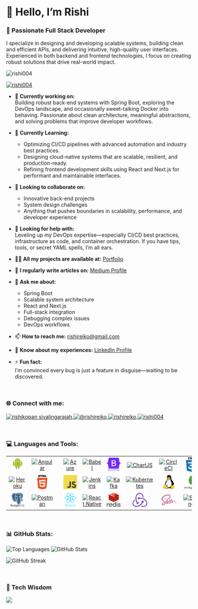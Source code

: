 # 👋 Hello, I’m Rishi

### 🚀 Passionate Full Stack Developer

I specialize in designing and developing scalable systems, building clean and efficient APIs, and delivering intuitive, high-quality user interfaces. Experienced in both backend and frontend technologies, I focus on creating robust solutions that drive real-world impact.

<p align="left">
  <img src="https://komarev.com/ghpvc/?username=rishi004&label=Profile%20views&color=0e75b6&style=flat" alt="rishi004" />
</p>

<p align="left">
  <a href="https://github.com/ryo-ma/github-profile-trophy">
    <img src="https://github-profile-trophy.vercel.app/?username=rishi004&theme=radical&no-bg=false&margin-w=4&row=1&column=7" alt="rishi004" />
  </a>
</p>


- 🔭 **Currently working on:**  
Building robust back-end systems with Spring Boot, exploring the DevOps landscape, and occasionally sweet-talking Docker into behaving. Passionate about clean architecture, meaningful abstractions, and solving problems that improve developer workflows.

- 🌱 **Currently Learning:**
  - Optimizing CI/CD pipelines with advanced automation and industry best practices.  
  - Designing cloud-native systems that are scalable, resilient, and production-ready.  
  - Refining frontend development skills using React and Next.js for performant and maintainable interfaces.

- 👯 **Looking to collaborate on:**  
  - Innovative back-end projects  
  - System design challenges  
  - Anything that pushes boundaries in scalability, performance, and developer experience

- 🤝 **Looking for help with:**  
Leveling up my DevOps expertise—especially CI/CD best practices, infrastructure as code, and container orchestration. If you have tips, tools, or secret YAML spells, I’m all ears.

- 👨‍💻 **All my projects are available at:**  [Portfolio](https://rishi-portfolio-xi.vercel.app/)

- 📝 **I regularly write articles on:**  [Medium Profile](https://medium.com/@rishireiko)

- 💬 **Ask me about:**  
  - Spring Boot  
  - Scalable system architecture  
  - React and Next.js  
  - Full-stack integration  
  - Debugging complex issues  
  - DevOps workflows  

- 📫 **How to reach me:**   rishireiko@gmail.com

- 📄 **Know about my experiences:**   [LinkedIn Profile](https://www.linkedin.com/in/rishikopan-sivalingarajah-338bb7216)

- ⚡ **Fun fact:**  
I’m convinced every bug is just a feature in disguise—waiting to be discovered.

</br>
<h3 align="left">
  🌐 Connect with me:
</h3>
<p align="left">
  <a href="https://linkedin.com/in/rishikopan sivalingarajah" target="blank">
    <img align="center" src="https://raw.githubusercontent.com/rahuldkjain/github-profile-readme-generator/master/src/images/icons/Social/linked-in-alt.svg" alt="rishikopan sivalingarajah" height="30" width="40" />
  </a>
  <a href="https://medium.com/@rishireiko" target="blank">
    <img align="center" src="https://raw.githubusercontent.com/rahuldkjain/github-profile-readme-generator/master/src/images/icons/Social/medium.svg" alt="@rishireiko" height="30" width="40" />
  </a>
  <a href="https://www.hackerrank.com/rishireiko" target="blank">
    <img align="center" src="https://raw.githubusercontent.com/rahuldkjain/github-profile-readme-generator/master/src/images/icons/Social/hackerrank.svg" alt="rishireiko" height="30" width="40" />
  </a>
  <a href="https://www.leetcode.com/rishi004" target="blank">
    <img align="center" src="https://raw.githubusercontent.com/rahuldkjain/github-profile-readme-generator/master/src/images/icons/Social/leet-code.svg" alt="rishi004" height="30" width="40" />
  </a>
</p>
</br>


<h3 align="left">💻 Languages and Tools:</h3>
<table>
  <tr>
    <td align="center"><a href="https://developer.android.com" target="_blank"><img src="https://raw.githubusercontent.com/devicons/devicon/master/icons/android/android-original-wordmark.svg" width="40" alt="Android"/></a></td>
    <td align="center"><a href="https://angular.io" target="_blank"><img src="https://angular.io/assets/images/logos/angular/angular.svg" width="40" alt="Angular"/></a></td>
    <td align="center"><a href="https://aws.amazon.com" target="_blank"><img src="https://raw.githubusercontent.com/devicons/devicon/master/icons/amazonwebservices/amazonwebservices-original-wordmark.svg" width="40" alt="AWS"/></a></td>
    <td align="center"><a href="https://azure.microsoft.com/en-in/" target="_blank"><img src="https://www.vectorlogo.zone/logos/microsoft_azure/microsoft_azure-icon.svg" width="40" alt="Azure"/></a></td>
    <td align="center"><a href="https://babeljs.io/" target="_blank"><img src="https://www.vectorlogo.zone/logos/babeljs/babeljs-icon.svg" width="40" alt="Babel"/></a></td>
    <td align="center"><a href="https://getbootstrap.com" target="_blank"><img src="https://raw.githubusercontent.com/devicons/devicon/master/icons/bootstrap/bootstrap-plain-wordmark.svg" width="40" alt="Bootstrap"/></a></td>
    <td align="center"><a href="https://www.chartjs.org" target="_blank"><img src="https://www.chartjs.org/media/logo-title.svg" width="40" alt="ChartJS"/></a></td>
    <td align="center"><a href="https://circleci.com" target="_blank"><img src="https://www.vectorlogo.zone/logos/circleci/circleci-icon.svg" width="40" alt="CircleCI"/></a></td>
    <td align="center"><a href="https://www.w3schools.com/css/" target="_blank"><img src="https://raw.githubusercontent.com/devicons/devicon/master/icons/css3/css3-original-wordmark.svg" width="40" alt="CSS3"/></a></td>
    <td align="center"><a href="https://www.docker.com/" target="_blank"><img src="https://raw.githubusercontent.com/devicons/devicon/master/icons/docker/docker-original-wordmark.svg" width="40" alt="Docker"/></a></td>
    <td align="center"><a href="https://expressjs.com" target="_blank"><img src="https://raw.githubusercontent.com/devicons/devicon/master/icons/express/express-original-wordmark.svg" width="40" alt="Express"/></a></td>
    <td align="center"><a href="https://www.figma.com/" target="_blank"><img src="https://www.vectorlogo.zone/logos/figma/figma-icon.svg" width="40" alt="Figma"/></a></td>
    <td align="center"><a href="https://firebase.google.com/" target="_blank"><img src="https://www.vectorlogo.zone/logos/firebase/firebase-icon.svg" width="40" alt="Firebase"/></a></td>
    <td align="center"><a href="https://git-scm.com/" target="_blank"><img src="https://www.vectorlogo.zone/logos/git-scm/git-scm-icon.svg" width="40" alt="Git"/></a></td>
  </tr>
  <tr>
    <td align="center"><a href="https://heroku.com" target="_blank"><img src="https://www.vectorlogo.zone/logos/heroku/heroku-icon.svg" width="40" alt="Heroku"/></a></td>
    <td align="center"><a href="https://www.w3.org/html/" target="_blank"><img src="https://raw.githubusercontent.com/devicons/devicon/master/icons/html5/html5-original-wordmark.svg" width="40" alt="HTML5"/></a></td>
    <td align="center"><a href="https://www.java.com" target="_blank"><img src="https://raw.githubusercontent.com/devicons/devicon/master/icons/java/java-original.svg" width="40" alt="Java"/></a></td>
    <td align="center"><a href="https://developer.mozilla.org/en-US/docs/Web/JavaScript" target="_blank"><img src="https://raw.githubusercontent.com/devicons/devicon/master/icons/javascript/javascript-original.svg" width="40" alt="JavaScript"/></a></td>
    <td align="center"><a href="https://www.jenkins.io" target="_blank"><img src="https://www.vectorlogo.zone/logos/jenkins/jenkins-icon.svg" width="40" alt="Jenkins"/></a></td>
    <td align="center"><a href="https://kafka.apache.org/" target="_blank"><img src="https://www.vectorlogo.zone/logos/apache_kafka/apache_kafka-icon.svg" width="40" alt="Kafka"/></a></td>
    <td align="center"><a href="https://kubernetes.io" target="_blank"><img src="https://www.vectorlogo.zone/logos/kubernetes/kubernetes-icon.svg" width="40" alt="Kubernetes"/></a></td>
    <td align="center"><a href="https://www.linux.org/" target="_blank"><img src="https://raw.githubusercontent.com/devicons/devicon/master/icons/linux/linux-original.svg" width="40" alt="Linux"/></a></td>
    <td align="center"><a href="https://www.mongodb.com/" target="_blank"><img src="https://raw.githubusercontent.com/devicons/devicon/master/icons/mongodb/mongodb-original-wordmark.svg" width="40" alt="MongoDB"/></a></td>
    <td align="center"><a href="https://www.mysql.com/" target="_blank"><img src="https://raw.githubusercontent.com/devicons/devicon/master/icons/mysql/mysql-original-wordmark.svg" width="40" alt="MySQL"/></a></td>
    <td align="center"><a href="https://nextjs.org/" target="_blank"><img src="https://cdn.worldvectorlogo.com/logos/nextjs-2.svg" width="40" alt="Next.js"/></a></td>
    <td align="center"><a href="https://www.nginx.com" target="_blank"><img src="https://raw.githubusercontent.com/devicons/devicon/master/icons/nginx/nginx-original.svg" width="40" alt="Nginx"/></a></td>
    <td align="center"><a href="https://nodejs.org" target="_blank"><img src="https://raw.githubusercontent.com/devicons/devicon/master/icons/nodejs/nodejs-original-wordmark.svg" width="40" alt="Node.js"/></a></td>
    <td align="center"><a href="https://www.oracle.com/" target="_blank"><img src="https://raw.githubusercontent.com/devicons/devicon/master/icons/oracle/oracle-original.svg" width="40" alt="Oracle"/></a></td>
  </tr>
  <td align="center"><a href="https://www.postgresql.org" target="_blank"><img src="https://raw.githubusercontent.com/devicons/devicon/master/icons/postgresql/postgresql-original-wordmark.svg" width="40" alt="PostgreSQL"/></a></td>
    <td align="center"><a href="https://postman.com" target="_blank"><img src="https://www.vectorlogo.zone/logos/getpostman/getpostman-icon.svg" width="40" alt="Postman"/></a></td>
    <td align="center"><a href="https://www.python.org" target="_blank"><img src="https://raw.githubusercontent.com/devicons/devicon/master/icons/python/python-original.svg" width="40" alt="Python"/></a></td>
    <td align="center"><a href="https://reactjs.org/" target="_blank"><img src="https://raw.githubusercontent.com/devicons/devicon/master/icons/react/react-original-wordmark.svg" width="40" alt="React"/></a></td>
    <td align="center"><a href="https://reactnative.dev/" target="_blank"><img src="https://reactnative.dev/img/header_logo.svg" width="40" alt="React Native"/></a></td>
    <td align="center"><a href="https://redis.io" target="_blank"><img src="https://raw.githubusercontent.com/devicons/devicon/master/icons/redis/redis-original-wordmark.svg" width="40" alt="Redis"/></a></td>
    <td align="center"><a href="https://redux.js.org" target="_blank"><img src="https://raw.githubusercontent.com/devicons/devicon/master/icons/redux/redux-original.svg" width="40" alt="Redux"/></a></td>
    <td align="center"><a href="https://sass-lang.com" target="_blank"><img src="https://raw.githubusercontent.com/devicons/devicon/master/icons/sass/sass-original.svg" width="40" alt="Sass"/></a></td>
    <td align="center"><a href="https://spring.io/" target="_blank"><img src="https://www.vectorlogo.zone/logos/springio/springio-icon.svg" width="40" alt="Spring"/></a></td>
    <td align="center"><a href="https://www.sqlite.org/" target="_blank"><img src="https://www.vectorlogo.zone/logos/sqlite/sqlite-icon.svg" width="40" alt="SQLite"/></a></td>
    <td align="center"><a href="https://tailwindcss.com/" target="_blank"><img src="https://www.vectorlogo.zone/logos/tailwindcss/tailwindcss-icon.svg" width="40" alt="Tailwind CSS"/></a></td>
    <td align="center"><a href="https://www.typescriptlang.org/" target="_blank"><img src="https://raw.githubusercontent.com/devicons/devicon/master/icons/typescript/typescript-original.svg" width="40" alt="TypeScript"/></a></td>
    <td align="center"><a href="https://webpack.js.org" target="_blank"><img src="https://raw.githubusercontent.com/devicons/devicon/master/icons/webpack/webpack-original-wordmark.svg" width="40" alt="Webpack"/></a></td>
    <td></td> <!-- leave empty if less than 14 -->
  </tr>
</table>
</br>


<h3 align="left">📊 GitHub Stats:</h3>
<p align="left">
  <img src="https://github-readme-stats.vercel.app/api/top-langs?username=rishi004&theme=dark&hide_border=false&include_all_commits=false&count_private=false&show_icons=true&locale=en&layout=compact" alt="Top Languages" height="180"/>
  <img src="https://github-readme-stats.vercel.app/api?username=rishi004&theme=dark&hide_border=false&include_all_commits=false&count_private=false&show_icons=true&locale=en" alt="GitHub Stats" height="180"/>
</p>

<p align="left">
  <img src="https://github-readme-streak-stats.herokuapp.com/?user=rishi004&theme=dark&hide_border=false&include_all_commits=false&count_private=false" alt="GitHub Streak" height="180"/>
</p>
</br>


### 🧠 Tech Wisdom
![](https://quotes-github-readme.vercel.app/api?type=horizontal&theme=radical)

